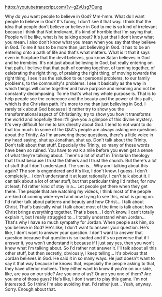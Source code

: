 https://youtubetranscript.com/?v=gZvUsg7Oung

 Why do you want people to believe in God? Mm-hmm. What do I want people to believe in God? It's funny, I don't see it that way. I think that the idea that people don't believe or believe in God to me is so kind of irrelevant because I think that Not irrelevant, it's kind of horrible that I'm saying that. People will be like, what is he talking about? It's just that I don't know what you mean. I also don't know what you mean when you say that they believe in God. To me it has to be more than just believing in God. It has to be an entering onto a path of life and that's what matters. What is it that it says even in Scripture that the devil believes, you know Satan believes in God and he trembles. It's not just about believing in God, but really entering on that path. I believe that that path of coming together, of turning together, of celebrating the right thing, of praising the right thing, of moving towards the right thing, I see it as the solution to our personal problems, to our family problems, to the community's problems. I see it basically as the way in which things will come together and have purpose and meaning and not be constantly decomposing. To me that's what my whole purpose is. That is to help people see the coherence and the beauty and the power of this path, which is the Christian path. It's more to me than just believing in God. I rarely talk about God because I'd rather try to show you the transformational aspect of Christianity, try to show you how it transforms the world and hopefully then it'll give you a glimpse of this divine mystery. It's very difficult for me to talk directly about God. I tend to not want to do that too much. In some of the Q&A's people are always asking me questions about the Trinity. As I'm answering these questions, there's a little voice in my head saying, shut up Jonathan, shut up. Don't talk about the Trinity. Don't talk about that stuff. Especially the Trinity, so many of those words have been so ruined. You have to walk a mile before you even get a sense of what they're talking about. There's a lot of stuff in Trinitarian theology that I trust because I trust the fathers and I trust the church. But there's a lot of stuff that I don't understand. The son is... Why am I talking about this again? The son is engendered and it's like, I don't know. I guess. I don't completely... I don't understand it at least rationally. I can't talk about it. I can talk about a lot of other stuff, but that particular thing I'd rather, for now at least, I'd rather kind of stay in a... Let people get there when they get there. The people that are watching my videos, I think most of the people are kind of coming wide-eyed and now trying to see this, what is going on. I'd rather talk about patterns and beauty and how Christ... I talk about Christ. That's basically what I talk about most of the time is talk about how Christ brings everything together. That's been... I don't know. I can't totally explain it, but I really struggled to... I totally understand when Jordan... That's why I have so much sympathy for Jordan. When people ask him, do you believe in God? He's like, I don't want to answer your question. He's like, I don't want to answer your question. I don't want to answer that question because that question is so loaded and it's so perverse that if I answer it, you won't understand it because if I just say yes, then you won't know what I'm talking about. So I'd rather not answer it. I'll talk about all this other stuff, but then secretly, obviously, I keep telling... It's obvious that Jordan believes in God. He said it in so many ways. He just doesn't want to say it that way because he knows that, especially the people asking to that, they have ulterior motives. They either want to know if you're on our side, like, are you on our side? Are you one of us? Or are you one of them? Are you one of those guys? He's like, I don't want to play this game. I'm not interested. So I think I'm also avoiding that. I'd rather just... Yeah, anyway. Sorry. Enough about that.